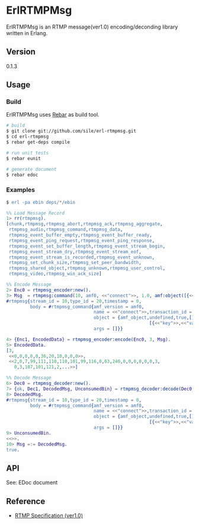 # ErlRTMPMsg

ErlRTMPMsg is an RTMP message(ver1.0) encoding/deconding library written in Erlang.

## Version
0.1.3

## Usage
### Build

ErlRTMPMsg uses [Rebar](https://github.com/basho/rebar/) as build tool.

```sh
# build
$ git clone git://github.com/sile/erl-rtmpmsg.git
$ cd erl-rtmpmsg
$ rebar get-deps compile

# run unit tests
$ rebar eunit

# generate document
$ rebar edoc
```

### Examples

```erlang
$ erl -pa ebin deps/*/ebin

%% Load Message Record
1> rr(rtmpmsg).
[chunk,rtmpmsg,rtmpmsg_abort,rtmpmsg_ack,rtmpmsg_aggregate,
 rtmpmsg_audio,rtmpmsg_command,rtmpmsg_data,
 rtmpmsg_event_buffer_empty,rtmpmsg_event_buffer_ready,
 rtmpmsg_event_ping_request,rtmpmsg_event_ping_response,
 rtmpmsg_event_set_buffer_length,rtmpmsg_event_stream_begin,
 rtmpmsg_event_stream_dry,rtmpmsg_event_stream_eof,
 rtmpmsg_event_stream_is_recorded,rtmpmsg_event_unknown,
 rtmpmsg_set_chunk_size,rtmpmsg_set_peer_bandwidth,
 rtmpmsg_shared_object,rtmpmsg_unknown,rtmpmsg_user_control,
 rtmpmsg_video,rtmpmsg_win_ack_size]

%% Encode Message
2> Enc0 = rtmpmsg_encoder:new().
3> Msg  = rtmpmsg:command(10, amf0, <<"connect">>, 1.0, amf:object([{<<"key">>, <<"value">>}]), []).
#rtmpmsg{stream_id = 10,type_id = 20,timestamp = 0,
         body = #rtmpmsg_command{amf_version = amf0,
                                 name = <<"connect">>,transaction_id = 1.0,
                                 object = {amf_object,undefined,true,[],
                                                      [{<<"key">>,<<"value">>}]},
                                 args = []}}

4> {Enc1, EncodedData} = rtmpmsg_encoder:encode(Enc0, 3, Msg).
5> EncodedData.
[3,
 <<0,0,0,0,0,36,20,10,0,0,0>>,
 <<2,0,7,99,111,110,110,101,99,116,0,63,240,0,0,0,0,0,0,3,
   0,3,107,101,121,2,...>>]

%% Decode Message
6> Dec0 = rtmpmsg_decoder:new().
7> {ok, Dec1, DecodedMsg, UnconsumedBin} = rtmpmsg_decoder:decode(Dec0, list_to_binary(EncodedData)).
8> DecodedMsg.
#rtmpmsg{stream_id = 10,type_id = 20,timestamp = 0,
         body = #rtmpmsg_command{amf_version = amf0,
                                 name = <<"connect">>,transaction_id = 1.0,
                                 object = {amf_object,undefined,true,[],
                                                      [{<<"key">>,<<"value">>}]},
                                 args = []}}
9> UnconsumedBin.
<<>>.
10> Msg =:= DecodedMsg.
true.
```

## API

See: EDoc document

## Reference
* [RTMP Specification (ver1.0)](http://wwwimages.adobe.com/www.adobe.com/content/dam/Adobe/en/devnet/rtmp/pdf/rtmp_specification_1.0.pdf)
